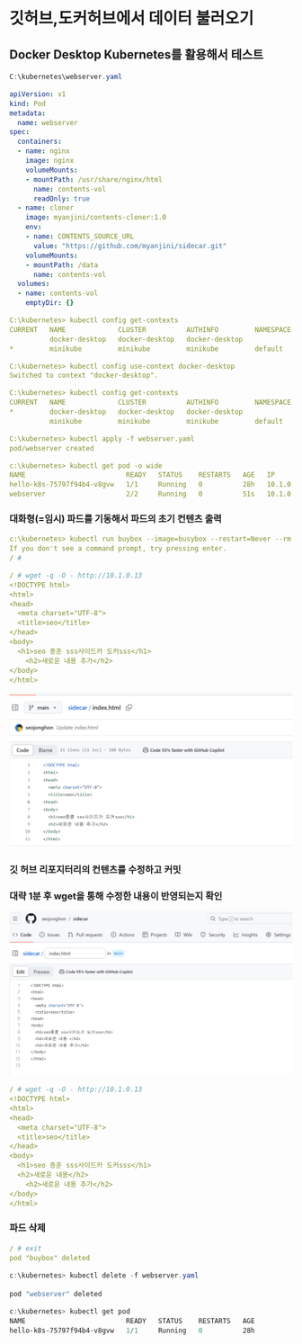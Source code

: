 # 깃허브,도커허브에서 데이터 불러오기

## **Docker Desktop Kubernetes를 활용해서 테스트**

```powershell
C:\kubernetes\webserver.yaml
```

```yaml
apiVersion: v1
kind: Pod
metadata:
  name: webserver
spec:
  containers:
  - name: nginx
    image: nginx
    volumeMounts:
    - mountPath: /usr/share/nginx/html
      name: contents-vol
      readOnly: true
  - name: cloner
    image: myanjini/contents-cloner:1.0
    env:
    - name: CONTENTS_SOURCE_URL
      value: "https://github.com/myanjini/sidecar.git"
    volumeMounts:
    - mountPath: /data
      name: contents-vol
  volumes:
  - name: contents-vol
    emptyDir: {}
```

```yaml
C:\kubernetes> kubectl config get-contexts
CURRENT   NAME             CLUSTER          AUTHINFO         NAMESPACE
          docker-desktop   docker-desktop   docker-desktop
*         minikube         minikube         minikube         default
```

```yaml
C:\kubernetes> kubectl config use-context docker-desktop
Switched to context "docker-desktop".
```

```yaml
C:\kubernetes> kubectl config get-contexts
CURRENT   NAME             CLUSTER          AUTHINFO         NAMESPACE
*         docker-desktop   docker-desktop   docker-desktop
          minikube         minikube         minikube         default
```

```yaml
C:\kubernetes> kubectl apply -f webserver.yaml
pod/webserver created
```

```yaml
c:\kubernetes> kubectl get pod -o wide
NAME                         READY   STATUS    RESTARTS   AGE   IP          NODE             NOMINATED NODE   READINESS GATES
hello-k8s-75797f94b4-v8gvw   1/1     Running   0          28h   10.1.0.12   docker-desktop   <none>           <none>
webserver                    2/2     Running   0          51s   10.1.0.13   docker-desktop   <none>           <none>
```

### **대화형(=임시) 파드를 기동해서 파드의 초기 컨텐츠 출력**

```yaml
c:\kubernetes> kubectl run buybox --image=busybox --restart=Never --rm -it /bin/sh
If you don't see a command prompt, try pressing enter.
/ #
```

```yaml
/ # wget -q -O - http://10.1.0.13
<!DOCTYPE html>
<html>
<head>
  <meta charset="UTF-8">
  <title>seo</title>
</head>
<body>
  <h1>seo 종훈 sss사이드카 도커sss</h1>
	<h2>새로운 내용 추가</h2>
</body>
</html>
```

![Alt text](img/image-15.png)

### **깃 허브 리포지터리의 컨텐츠를 수정하고 커밋**

### **대략 1분 후 wget을 통해 수정한 내용이 반영되는지 확인**
![Alt text](img/image-16.png)

```yaml
/ # wget -q -O - http://10.1.0.13
<!DOCTYPE html>
<html>
<head>
  <meta charset="UTF-8">
  <title>seo</title>
</head>
<body>
  <h1>seo 종훈 sss사이드카 도커sss</h1>
  <h2>새로운 내용</h2>
	<h2>새로운 내용 추가</h2>
</body>
</html>
```
### **파드 삭제**

```yaml
/ # exit
pod "buybox" deleted
```

```powershell
c:\kubernetes> kubectl delete -f webserver.yaml

pod "webserver" deleted
```

```powershell
c:\kubernetes> kubectl get pod
NAME                         READY   STATUS    RESTARTS   AGE
hello-k8s-75797f94b4-v8gvw   1/1     Running   0          28h
```